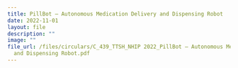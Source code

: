```yaml
---
title: PillBot – Autonomous Medication Delivery and Dispensing Robot
date: 2022-11-01
layout: file
description: ""
image: ""
file_url: /files/circulars/C_439_TTSH_NHIP 2022_PillBot – Autonomous Medication Delivery
  and Dispensing Robot.pdf
---
```

